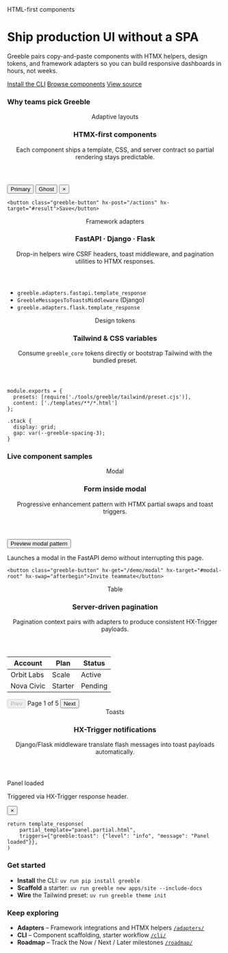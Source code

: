 <div class="landing-hero">
  <span class="docs-demo-badge">HTML-first components</span>
  <h1 class="text-gradient">Ship production UI without a SPA</h1>
  <p>Greeble pairs copy-and-paste components with HTMX helpers, design tokens, and framework adapters so you can build responsive dashboards in hours, not weeks.</p>
  <div class="landing-actions">
    <a class="greeble-button greeble-button--primary" href="/cli/">Install the CLI</a>
    <a class="greeble-button greeble-button--ghost" href="/components/">Browse components</a>
    <a class="greeble-button greeble-button--ghost" href="https://github.com/Bakobiibizo/greeble" rel="noopener" target="_blank">View source</a>
  </div>
</div>

<div class="landing-deck">

### Why teams pick Greeble

<div class="docs-demo-grid">
  <section class="docs-demo-card">
    <header>
      <span class="docs-demo-badge">Adaptive layouts</span>
      <h3>HTMX-first components</h3>
      <p>Each component ships a template, CSS, and server contract so partial rendering stays predictable.</p>
    </header>
    <div class="stack">
      <div class="cluster">
        <button class="greeble-button greeble-button--primary" type="button">Primary</button>
        <button class="greeble-button greeble-button--ghost" type="button">Ghost</button>
        <button class="greeble-button greeble-button--icon" type="button" aria-label="Dismiss">×</button>
      </div>
      <pre><code class="language-html">&lt;button class="greeble-button" hx-post="/actions" hx-target="#result"&gt;Save&lt;/button&gt;</code></pre>
    </div>
  </section>
  <section class="docs-demo-card">
    <header>
      <span class="docs-demo-badge">Framework adapters</span>
      <h3>FastAPI · Django · Flask</h3>
      <p>Drop-in helpers wire CSRF headers, toast middleware, and pagination utilities to HTMX responses.</p>
    </header>
    <ul class="docs-demo-list">
      <li><code>greeble.adapters.fastapi.template_response</code></li>
      <li><code>GreebleMessagesToToastsMiddleware</code> (Django)</li>
      <li><code>greeble.adapters.flask.template_response</code></li>
    </ul>
  </section>
  <section class="docs-demo-card">
    <header>
      <span class="docs-demo-badge">Design tokens</span>
      <h3>Tailwind &amp; CSS variables</h3>
      <p>Consume <code>greeble_core</code> tokens directly or bootstrap Tailwind with the bundled preset.</p>
    </header>
    <div class="stack">
      <pre><code class="language-js">module.exports = {
  presets: [require('./tools/greeble/tailwind/preset.cjs')],
  content: ['./templates/**/*.html']
};</code></pre>
      <pre><code class="language-css">.stack {
  display: grid;
  gap: var(--greeble-spacing-3);
}</code></pre>
    </div>
  </section>
</div>

### Live component samples

<div class="docs-demo-grid">
  <section class="docs-demo-card">
    <header>
      <span class="docs-demo-badge">Modal</span>
      <h3>Form inside modal</h3>
      <p>Progressive enhancement pattern with HTMX partial swaps and toast triggers.</p>
    </header>
    <div class="stack" id="docs-modal-demo">
      <button class="greeble-button" type="button" data-action="preview-modal">Preview modal pattern</button>
      <p class="docs-demo-note">Launches a modal in the FastAPI demo without interrupting this page.</p>
      <pre><code class="language-html">&lt;button class="greeble-button" hx-get="/demo/modal" hx-target="#modal-root" hx-swap="afterbegin"&gt;Invite teammate&lt;/button&gt;</code></pre>
    </div>
  </section>
  <section class="docs-demo-card">
    <header>
      <span class="docs-demo-badge">Table</span>
      <h3>Server-driven pagination</h3>
      <p>Pagination context pairs with adapters to produce consistent HX-Trigger payloads.</p>
    </header>
    <div class="stack">
      <table class="greeble-table">
        <thead>
          <tr>
            <th scope="col">Account</th>
            <th scope="col">Plan</th>
            <th scope="col">Status</th>
          </tr>
        </thead>
        <tbody>
          <tr>
            <td>Orbit Labs</td>
            <td>Scale</td>
            <td><span class="greeble-badge greeble-badge--success">Active</span></td>
          </tr>
          <tr>
            <td>Nova Civic</td>
            <td>Starter</td>
            <td><span class="greeble-badge greeble-badge--warning">Pending</span></td>
          </tr>
        </tbody>
      </table>
      <nav class="greeble-pagination" aria-label="Pagination">
        <button class="greeble-button" type="button" disabled>Prev</button>
        <span>Page 1 of 5</span>
        <button class="greeble-button" type="button">Next</button>
      </nav>
    </div>
  </section>
  <section class="docs-demo-card">
    <header>
      <span class="docs-demo-badge">Toasts</span>
      <h3>HX-Trigger notifications</h3>
      <p>Django/Flask middleware translate flash messages into toast payloads automatically.</p>
    </header>
    <div class="stack">
      <div id="docs-toast-demo" class="greeble-toast-region" aria-live="polite" aria-label="Notifications">
        <div class="greeble-toast greeble-toast--info">
          <div class="greeble-toast__body">
            <p class="greeble-toast__title">Panel loaded</p>
            <p class="greeble-toast__message">Triggered via HX-Trigger response header.</p>
          </div>
          <button class="greeble-icon-button greeble-toast__dismiss" type="button" aria-label="Dismiss">×</button>
        </div>
      </div>
      <pre><code class="language-python">return template_response(
    partial_template="panel.partial.html",
    triggers={"greeble:toast": {"level": "info", "message": "Panel loaded"}},
)</code></pre>
    </div>
  </section>
</div>

</div>

### Get started

- **Install** the CLI: `uv run pip install greeble`
- **Scaffold** a starter: `uv run greeble new apps/site --include-docs`
- **Wire** the Tailwind preset: `uv run greeble theme init`

### Keep exploring

- **Adapters** – Framework integrations and HTMX helpers [`/adapters/`](../adapters.md)
- **CLI** – Component scaffolding, starter workflow [`/cli/`](../cli.md)
- **Roadmap** – Track the Now / Next / Later milestones [`/roadmap/`](../roadmap.md)
